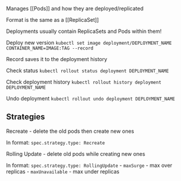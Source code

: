 Manages [[Pods]] and how they are deployed/replicated

Format is the same as a [[ReplicaSet]]

Deployments usually contain ReplicaSets and Pods within them!

Deploy new version
`kubectl set image deployment/DEPLOYMENT_NAME CONTAINER_NAME=IMAGE:TAG --record`

Record saves it to the deployment history

Check status
`kubectl rollout status deployment DEPLOYMENT_NAME`

Check deployment history
`kubectl rollout history deployment DEPLOYMENT_NAME`

Undo deployment
`kubectl rollout undo deployment DEPLOYMENT_NAME`

## Strategies

Recreate - delete the old pods then create new ones

In format: `spec.strategy.type: Recreate`

Rolling Update - delete old pods while creating new ones

In format:
`spec.strategy.type: RollingUpdate`
	- `maxSurge` - max over replicas
	- `maxUnavailable` - max under replicas